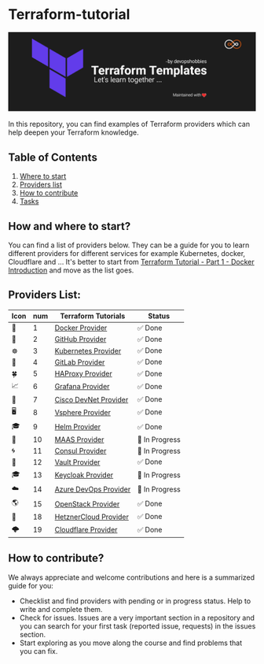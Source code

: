 # Terraform-tutorial

<p align="center">
 <img alt="Terraform Logo" src="image/banner.png">
</p>In this repository, you can find examples of Terraform providers which can help deepen your Terraform knowledge.

## Table of Contents

1. [Where to start](#how-and-where-to-start)
2. [Providers list](#providers-list)
3. [How to contribute](#how-to-contribute)
4. [Tasks](#tasks)

## How and where to start?

You can find a list of providers below. They can be a guide for you to learn different providers for different services for example Kubernetes, docker, Cloudflare and ...
It's better to start from [Terraform Tutorial - Part 1 - Docker Introduction](./part01-docker-provider/) and move as the list goes.

## Providers List:

| Icon | num | Terraform Tutorials                                               | Status         |
| ---- | --- | ----------------------------------------------------------------- | -------------- |
| 🐳   | 1   | [Docker Provider](./part01-docker-provider/README.md)             | ✅ Done        |
| 🐙   | 2   | [GitHub Provider](./part02-github-provider/README.md)             | ✅ Done        |
| ☸️   | 3   | [Kubernetes Provider](./part03-kubernetes-provider/README.md)     | ✅ Done        |
| 🦊   | 4   | [GitLab Provider](./part04-gitlab-provider/README.md)             | ✅ Done        |
| 🍀   | 5   | [HAProxy Provider](./part05-HA-proxy-provider/README.md)          | ✅ Done        |
| 📈   | 6   | [Grafana Provider](./part06-grafana-provider/README.md)           | ✅ Done        |
| 🤖   | 7   | [Cisco DevNet Provider](./part07-CiscoDevNet-provider/README.md)  | ✅ Done        |
| 🖥️   | 8   | [Vsphere Provider](./part08-vsphere-provider/README.md)           | ✅ Done        |
| 🎓   | 9   | [Helm Provider](./part09-helm-provider/README.md)                 | ✅ Done        |
| 🚧   | 10  | [MAAS Provider](./part10-maas-provider/README.md)                 | 🚧 In Progress |
| 🌀   | 11  | [Consul Provider](./part11-consul-provider/README.md)             | 🚧 In Progress |
| 🔑   | 12  | [Vault Provider](./part12-vault-provider/README.md)               | ✅ Done        |
| 🎓   | 13  | [Keycloak Provider](./part13-keycloak-provider/README.md)         | 🚧 In Progress |
| ☁️   | 14  | [Azure DevOps Provider](./part14-azure-devops-provider/README.md) | 🚧 In Progress |
| 🌎   | 15  | [OpenStack Provider](./part15-openstack-provider/README.md)       | ✅ Done        |
| 🦄   | 18  | [HetznerCloud Provider](./part18-hetznercloud-provider/README.md) | ✅ Done        |
| 🌩️   | 19  | [Cloudflare Provider](./part19-cloudflare-provider/README.md)     | ✅ Done        |

## How to contribute?

We always appreciate and welcome contributions and here is a summarized guide for you:

- Checklist and find providers with pending or in progress status. Help to write and complete them.
- Check for issues. Issues are a very important section in a repository and you can search for your first task (reported issue, requests) in the issues section.
- Start exploring as you move along the course and find problems that you can fix.
